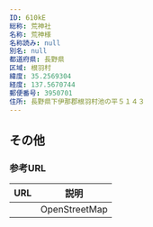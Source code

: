 ```yaml
---
ID: 610kE
総称: 荒神社
名称: 荒神様
名称読み: null
別名: null
都道府県: 長野県
区域: 根羽村
緯度: 35.2569304
経度: 137.5670744
郵便番号: 3950701
住所: 長野県下伊那郡根羽村池の平５１４３
---
```


## その他

### 参考URL

| URL | 説明          |
| --- | ------------- |
|     | OpenStreetMap |
